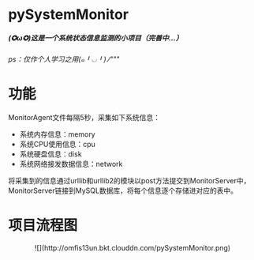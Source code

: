 # pySystemMonitor

##### (✪ω✪)这是一个系统状态信息监测的小项目（完善中...）

###### ps：仅作个人学习之用(๑╹◡╹)ﾉ"""

# 功能

MonitorAgent文件每隔5秒，采集如下系统信息：

- 系统内存信息：memory
- 系统CPU使用信息：cpu
- 系统硬盘信息：disk
- 系统网络接发数据信息：network

将采集到的信息通过urllib和urllib2的模块以post方法提交到MonitorServer中，MonitorServer链接到MySQL数据库，将每个信息逐个存储进对应的表中。

# 项目流程图

<center>![](http://omfis13un.bkt.clouddn.com/pySystemMonitor.png)</center>
